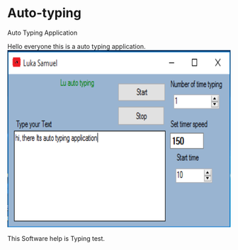 # Auto-typing
Auto Typing Application



Hello everyone this is a auto typing application.<br>
<img src="auto.png" width="550" height="400"><br>

This Software help is Typing test.

